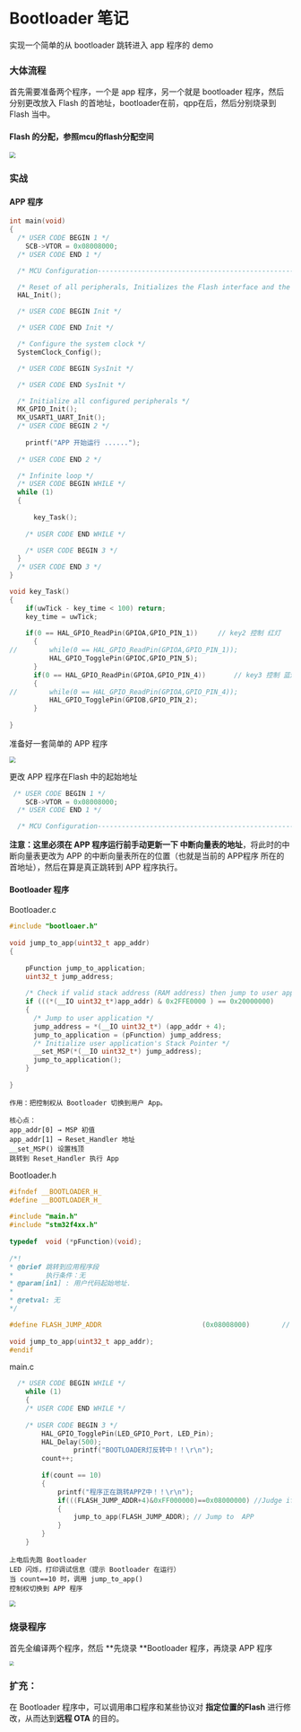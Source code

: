 # Bootloader 笔记

实现一个简单的从 bootloader 跳转进入 app 程序的 demo

### 大体流程

首先需要准备两个程序，一个是 app 程序，另一个就是 bootloader 程序，然后分别更改放入 Flash 的首地址，bootloader在前，qpp在后，然后分别烧录到 Flash 当中。

#### Flash 的分配，参照mcu的flash分配空间

<img src="./image/dec07b7ace06abec2ecbd8247f30eea0.png" style="zoom:67%;" />

### 实战

#### APP 程序

```c
int main(void)
{
  /* USER CODE BEGIN 1 */
	SCB->VTOR = 0x08008000;
  /* USER CODE END 1 */

  /* MCU Configuration--------------------------------------------------------*/

  /* Reset of all peripherals, Initializes the Flash interface and the Systick. */
  HAL_Init();

  /* USER CODE BEGIN Init */

  /* USER CODE END Init */

  /* Configure the system clock */
  SystemClock_Config();

  /* USER CODE BEGIN SysInit */

  /* USER CODE END SysInit */

  /* Initialize all configured peripherals */
  MX_GPIO_Init();
  MX_USART1_UART_Init();
  /* USER CODE BEGIN 2 */
	
	printf("APP 开始运行 ......");
	
  /* USER CODE END 2 */

  /* Infinite loop */
  /* USER CODE BEGIN WHILE */
  while (1)
  {
      
	  key_Task();
	  
    /* USER CODE END WHILE */

    /* USER CODE BEGIN 3 */
  }
  /* USER CODE END 3 */
}

void key_Task()
{
	if(uwTick - key_time < 100)	return;
	key_time = uwTick;
	
	if(0 == HAL_GPIO_ReadPin(GPIOA,GPIO_PIN_1))		// key2 控制 红灯
	  {
//		  while(0 == HAL_GPIO_ReadPin(GPIOA,GPIO_PIN_1));
		  HAL_GPIO_TogglePin(GPIOC,GPIO_PIN_5);
	  } 
	  if(0 == HAL_GPIO_ReadPin(GPIOA,GPIO_PIN_4))		// key3 控制 蓝灯
	  {
//		  while(0 == HAL_GPIO_ReadPin(GPIOA,GPIO_PIN_4));
		  HAL_GPIO_TogglePin(GPIOB,GPIO_PIN_2);
	  }
	
}
```

准备好一套简单的 APP 程序

<img src="./image/QQ20250927-181519.png" style="zoom:67%;" />

更改 APP 程序在Flash 中的起始地址

```c
 /* USER CODE BEGIN 1 */
	SCB->VTOR = 0x08008000;
  /* USER CODE END 1 */

  /* MCU Configuration--------------------------------------------------------*/
```

**注意：**这里必须在 APP 程序运行前**手动更新一下 中断向量表的地址**，将此时的中断向量表更改为 APP 的中断向量表所在的位置（也就是当前的 APP程序 所在的首地址），然后在算是真正跳转到 APP 程序执行。

#### Bootloader 程序

Bootloader.c

```c
#include "bootloaer.h"
 
void jump_to_app(uint32_t app_addr)
{ 
    
    pFunction jump_to_application;
    uint32_t jump_address;
    
    /* Check if valid stack address (RAM address) then jump to user application */
    if (((*(__IO uint32_t*)app_addr) & 0x2FFE0000 ) == 0x20000000)
    {
      /* Jump to user application */
      jump_address = *(__IO uint32_t*) (app_addr + 4);
      jump_to_application = (pFunction) jump_address;
      /* Initialize user application's Stack Pointer */
      __set_MSP(*(__IO uint32_t*) jump_address);
      jump_to_application();
    }    
    
}
```

```
作用：把控制权从 Bootloader 切换到用户 App。

核心点：
app_addr[0] → MSP 初值
app_addr[1] → Reset_Handler 地址
__set_MSP() 设置栈顶
跳转到 Reset_Handler 执行 App
```

Bootloader.h

```c
#ifndef __BOOTLOADER_H_
#define __BOOTLOADER_H_
 
#include "main.h"
#include "stm32f4xx.h"
 
typedef  void (*pFunction)(void);
 
/*!
* @brief 跳转到应用程序段
*        执行条件：无
* @param[in1] : 用户代码起始地址.
*
* @retval: 无
*/

#define FLASH_JUMP_ADDR							(0x08008000)		// 对应了 APP 程序的起始地址
 
void jump_to_app(uint32_t app_addr);
#endif
```

main.c

```c
  /* USER CODE BEGIN WHILE */
    while (1)
    {
    /* USER CODE END WHILE */
 
    /* USER CODE BEGIN 3 */
        HAL_GPIO_TogglePin(LED_GPIO_Port, LED_Pin);
        HAL_Delay(500);
				printf("BOOTLOADER灯反转中！！\r\n");
        count++;
 
        if(count == 10)
        {		
            printf("程序正在跳转APPZ中！！\r\n");
            if(((FLASH_JUMP_ADDR+4)&0xFF000000)==0x08000000) //Judge if start at 0X08XXXXXX.
            {
                jump_to_app(FLASH_JUMP_ADDR); // Jump to  APP
            }
        }
    }
```

```
上电后先跑 Bootloader
LED 闪烁，打印调试信息（提示 Bootloader 在运行）
当 count==10 时，调用 jump_to_app()
控制权切换到 APP 程序
```

<img src="./image/QQ20250927-184047.png" style="zoom:67%;" />

### 烧录程序

首先全编译两个程序，然后 **先烧录 **Bootloader 程序，再烧录 APP 程序

<img src="./image/QQ20250927-184754.png" style="zoom: 50%;" />

### 扩充：

在 Bootloader 程序中，可以调用串口程序和某些协议对 **指定位置的Flash** 进行修改，从而达到**远程 OTA** 的目的。























